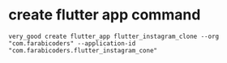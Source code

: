 # create flutter app command
```
very_good create flutter_app flutter_instagram_clone --org "com.farabicoders" --application-id "com.farabicoders.flutter_instagram_cone"
```
